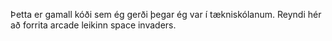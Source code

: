 Þetta er gamall kóði sem ég gerði þegar ég var í tækniskólanum. Reyndi 
hér að forrita arcade leikinn space invaders.
